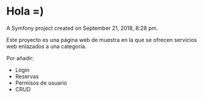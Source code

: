 Hola =)
========

A Symfony project created on September 21, 2018, 8:28 pm.

Este proyecto es una página web de muestra en la que se ofrecen servicios web enlazados a una categoría.

Por añadir:
- Login
- Reservas
- Permisos de usuario
- CRUD
